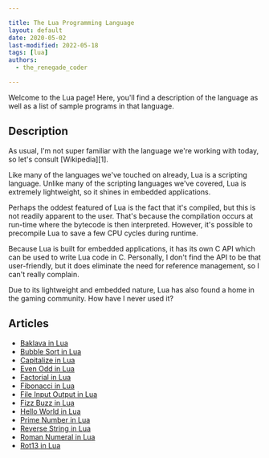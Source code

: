 ```yaml
---

title: The Lua Programming Language
layout: default
date: 2020-05-02
last-modified: 2022-05-18
tags: [lua]
authors:
  - the_renegade_coder

---
```


Welcome to the Lua page! Here, you'll find a description of the language as well as a list of sample programs in that language.

## Description

As usual, I'm not super familiar with the language we're working with today,
so let's consult [Wikipedia][1].

Like many of the languages we've touched on already, Lua is a scripting language.
Unlike many of the scripting languages we've covered, Lua is extremely lightweight,
so it shines in embedded applications.

Perhaps the oddest featured of Lua is the fact that it's compiled, but this is
not readily apparent to the user. That's because the compilation occurs at
run-time where the bytecode is then interpreted. However, it's possible to
precompile Lua to save a few CPU cycles during runtime.

Because Lua is built for embedded applications, it has its own C API which can
be used to write Lua code in C. Personally, I don't find the API to be that
user-friendly, but it does eliminate the need for reference management, so I
can't really complain.

Due to its lightweight and embedded nature, Lua has also found a home in the
gaming community. How have I never used it?


## Articles

- [Baklava in Lua](https://sampleprograms.io/projects/baklava/lua)
- [Bubble Sort in Lua](https://sampleprograms.io/projects/bubble-sort/lua)
- [Capitalize in Lua](https://sampleprograms.io/projects/capitalize/lua)
- [Even Odd in Lua](https://sampleprograms.io/projects/even-odd/lua)
- [Factorial in Lua](https://sampleprograms.io/projects/factorial/lua)
- [Fibonacci in Lua](https://sampleprograms.io/projects/fibonacci/lua)
- [File Input Output in Lua](https://sampleprograms.io/projects/file-input-output/lua)
- [Fizz Buzz in Lua](https://sampleprograms.io/projects/fizz-buzz/lua)
- [Hello World in Lua](https://sampleprograms.io/projects/hello-world/lua)
- [Prime Number in Lua](https://sampleprograms.io/projects/prime-number/lua)
- [Reverse String in Lua](https://sampleprograms.io/projects/reverse-string/lua)
- [Roman Numeral in Lua](https://sampleprograms.io/projects/roman-numeral/lua)
- [Rot13 in Lua](https://sampleprograms.io/projects/rot13/lua)